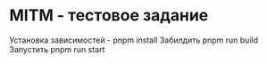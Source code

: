 # MITM - тестовое задание
Установка зависимостей - pnpm install
Забилдить pnpm run build
Запустить pnpm run start
